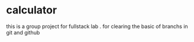 # calculator
this is a group project for fullstack lab . for clearing the basic of branchs in git and github 
